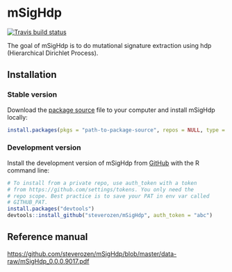 
<!-- README.md is generated from README.Rmd. Please edit that file -->

# mSigHdp

<!-- badges: start -->

[![Travis build
status](https://travis-ci.com/steverozen/mSigHdp.svg?token=4tzsJkhpLqWUuJC1zszF&branch=master)](https://travis-ci.com/steverozen/mSigHdp)
<!-- badges: end -->

The goal of mSigHdp is to do mutational signature extraction using hdp
(Hierarchical Dirichlet Process).

## Installation

### Stable version

Download the [package
source](https://raw.githubusercontent.com/steverozen/mSigHdp/master/data-raw/source-file/mSigHdp_0.0.0.9017.tar.gz?token=AKPYULDJID7QLDIJJEXSTMC64S2TS)
file to your computer and install mSigHdp locally:

``` r
install.packages(pkgs = "path-to-package-source", repos = NULL, type = "source")
```

### Development version

Install the development version of mSigHdp from
[GitHub](https://github.com/) with the R command line:

``` r
# To install from a private repo, use auth_token with a token
# from https://github.com/settings/tokens. You only need the
# repo scope. Best practice is to save your PAT in env var called
# GITHUB_PAT.
install.packages("devtools")
devtools::install_github("steverozen/mSigHdp", auth_token = "abc")
```

## Reference manual

<https://github.com/steverozen/mSigHdp/blob/master/data-raw/mSigHdp_0.0.0.9017.pdf>
